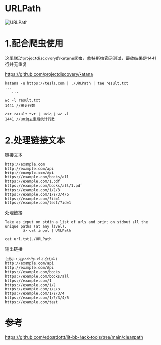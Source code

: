 # URLPath

![URLPath](https://socialify.git.ci/r00tSe7en/URLPath/image?description=1&forks=1&issues=1&language=1&name=1&owner=1&pattern=Floating%20Cogs&pulls=1&stargazers=1&theme=Dark)

# 1.配合爬虫使用

这里联动projectdiscovery的katana爬虫，拿特斯拉官网测试，最终结果是1441行并无重复

https://github.com/projectdiscovery/katana
```
katana -u https://tesla.com | ./URLPath | tee result.txt
...
   ...
   
wc -l result.txt
1441 //统计行数

cat result.txt | uniq | wc -l
1441 //uniq去重后统计行数
```

# 2.处理链接文本

链接文本
```
http://example.com
http://example.com/api
http://example.com/Api
https://example.com/books/all
https://example.com/1.pdf
https://example.com/books/all/1.pdf
https://example.com/1/2/3
https://example.com/1/2/3/4/5
https://example.com/?id=1
https://example.com/test/?id=1
```
处理链接
```
Take as input on stdin a list of urls and print on stdout all the unique paths (at any level).
        $> cat input | URLPath

cat url.txt|./URLPath
```
输出链接
```
(提示：无path的url不会打印)
http://example.com/api
http://example.com/Api
https://example.com/books
https://example.com/books/all
https://example.com/1
https://example.com/1/2
https://example.com/1/2/3
https://example.com/1/2/3/4
https://example.com/1/2/3/4/5
https://example.com/test
```

# 参考
https://github.com/edoardottt/lit-bb-hack-tools/tree/main/cleanpath
